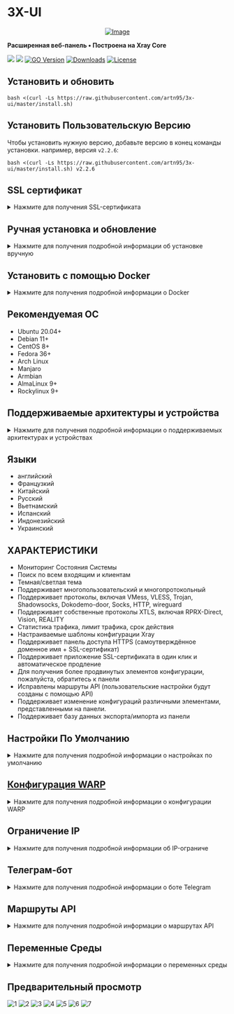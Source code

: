 # 3X-UI



<p align="center"><a href="#"><img src="./media/3X-UI.png" alt="Image"></a></p>

**Расширенная веб-панель • Построена на Xray Core**

[![](https://img.shields.io/github/v/release/artn95/3x-ui.svg)](https://github.com/artn95/3x-ui/releases)
[![](https://img.shields.io/github/actions/workflow/status/artn95/3x-ui/release.yml.svg)](#)
[![GO Version](https://img.shields.io/github/go-mod/go-version/artn95/3x-ui.svg)](#)
[![Downloads](https://img.shields.io/github/downloads/artn95/3x-ui/total.svg)](#)
[![License](https://img.shields.io/badge/license-GPL%20V3-blue.svg?longCache=true)](https://www.gnu.org/licenses/gpl-3.0.en.html)


## Установить и обновить

```
bash <(curl -Ls https://raw.githubusercontent.com/artn95/3x-ui/master/install.sh) 
```

## Установить Пользовательскую Версию

Чтобы установить нужную версию, добавьте версию в конец команды установки. например, версия `v2.2.6`:

```
bash <(curl -Ls https://raw.githubusercontent.com/artn95/3x-ui/master/install.sh) v2.2.6
```

## SSL сертификат

<details>
  <summary>Нажмите для получения SSL-сертификата</summary>

### Облачная вспышка

Скрипт управления имеет встроенное приложение SSL-сертификата для Cloudflare. Чтобы использовать этот скрипт для подачи заявки на сертификат, вам нужно следующее:

- Электронная почта, зарегистрированная Cloudflare
- Глобальный ключ API Cloudflare
- Доменное имя было разрешено текущему серверу через cloudflare

**1:** Запустите `x-ui`на терминале, затем выберите `Cloudflare SSL Certificate`.


### Certbot
```
apt-get install certbot -y
certbot certonly --standalone --agree-tos --register-unsafely-without-email -d (добовляем свой домен)
certbot renew --dry-run
```

***Tip:*** *Certbot также встроен в скрипт управления. Вы можете запустить команду `x-ui` а затем выбрать `SSL Certificate Management`.*

</details>

## Ручная установка и обновление

<details>
  <summary>Нажмите для получения подробной информации об установке вручную</summary>

#### Использование

1. Чтобы загрузить последнюю версию сжатого пакета непосредственно на ваш сервер, выполните следующую команду:

```sh
ARCH=$(uname -m)
case "${ARCH}" in
  x86_64 | x64 | amd64) XUI_ARCH="amd64" ;;
  i*86 | x86) XUI_ARCH="386" ;;
  armv8* | armv8 | arm64 | aarch64) XUI_ARCH="arm64" ;;
  armv7* | armv7) XUI_ARCH="armv7" ;;
  armv6* | armv6) XUI_ARCH="armv6" ;;
  armv5* | armv5) XUI_ARCH="armv5" ;;
  *) XUI_ARCH="amd64" ;;
esac


wget https://github.com/artn95/3x-ui/releases/latest/download/x-ui-linux-${XUI_ARCH}.tar.gz
```

2. После загрузки сжатого пакета выполните следующие команды для установки или обновления x-ui:

```sh
ARCH=$(uname -m)
case "${ARCH}" in
  x86_64 | x64 | amd64) XUI_ARCH="amd64" ;;
  i*86 | x86) XUI_ARCH="386" ;;
  armv8* | armv8 | arm64 | aarch64) XUI_ARCH="arm64" ;;
  armv7* | armv7) XUI_ARCH="armv7" ;;
  armv6* | armv6) XUI_ARCH="armv6" ;;
  armv5* | armv5) XUI_ARCH="armv5" ;;
  *) XUI_ARCH="amd64" ;;
esac

cd /root/
rm -rf x-ui/ /usr/local/x-ui/ /usr/bin/x-ui
tar zxvf x-ui-linux-${XUI_ARCH}.tar.gz
chmod +x x-ui/x-ui x-ui/bin/xray-linux-* x-ui/x-ui.sh
cp x-ui/x-ui.sh /usr/bin/x-ui
cp -f x-ui/x-ui.service /etc/systemd/system/
mv x-ui/ /usr/local/
systemctl daemon-reload
systemctl enable x-ui
systemctl restart x-ui
```

</details>

## Установить с помощью Docker

<details>
  <summary>Нажмите для получения подробной информации о Docker</summary>

#### Использование

1. Установить Docker:

   ```sh
   bash <(curl -sSL https://get.docker.com)
   ```

2. Клонировать репозиторий проекта:

   ```sh
   git clone https://github.com/artn95/3x-ui.git
   cd 3x-ui
   ```

3. Запустить сервис

   ```sh
   docker compose up -d
   ```

   ИЛИ

   ```sh
   docker run -itd \
      -e XRAY_VMESS_AEAD_FORCED=false \
      -v $PWD/db/:/etc/x-ui/ \
      -v $PWD/cert/:/root/cert/ \
      --network=host \
      --restart=unless-stopped \
      --name 3x-ui \
      ghcr.io/artn95/3x-ui:latest
   ```

обновить до последней версии

   ```sh
    cd 3x-ui
    docker compose down
    docker compose pull 3x-ui
    docker compose up -d
   ```

удалить 3x-ui из докера 

   ```sh
    docker stop 3x-ui
    docker rm 3x-ui
    cd --
    rm -r 3x-ui
   ```

</details>


## Рекомендуемая ОС

- Ubuntu 20.04+
- Debian 11+
- CentOS 8+
- Fedora 36+
- Arch Linux
- Manjaro
- Armbian
- AlmaLinux 9+
- Rockylinux 9+

## Поддерживаемые архитектуры и устройства

<details>
  <summary>Нажмите для получения подробной информации о поддерживаемых архитектурах и устройствах</summary>

Наша платформа обеспечивает совместимость с различными архитектурами и устройствами, обеспечивая гибкость в различных вычислительных средах. Ниже приведены ключевые архитектуры, которые мы поддерживаем:

- **amd64**: Эта распространенная архитектура является стандартом для персональных компьютеров и серверов, беспрепятственно вмещая большинство современных операционных систем.

- **x86 / i386**: Широко распространенная в настольных и портативных компьютерах, эта архитектура пользуется широкой поддержкой многочисленных операционных систем и приложений, включая, помимо прочего, системы Windows, macOS и Linux.

- **armv8 / arm64 / aarch64**: Эта архитектура, адаптированная для современных мобильных и встроенных устройств, таких как смартфоны и планшеты, является примером таких устройств, как Raspberry Pi 4, Raspberry Pi 3, Raspberry Pi Zero 2/Zero 2 W, Orange Pi 3 LTS и многое другое.

- **armv7 / arm / arm32**: Выступая в качестве архитектуры для старых мобильных и встроенных устройств, он по-прежнему широко используется в таких устройствах, как Orange Pi Zero LTS, Orange Pi PC Plus, Raspberry Pi 2 и других.

- **armv6 / arm / arm32**: Эта архитектура, ориентированная на очень старые встроенные устройства, хотя и менее распространена, все еще используется. Такие устройства, как Raspberry Pi 1, Raspberry Pi Zero/Zero W, полагаются на эту архитектуру.

- **armv5 / arm / arm32**: Старая архитектура, в основном связанная с ранними встроенными системами, сегодня она менее распространена, но все еще может быть найдена в устаревших устройствах, таких как ранние версии Raspberry Pi и некоторые старые смартфоны.
</details>

## Языки

- английский
- Французкий
- Китайский
- Русский
- Вьетнамский
- Испанский
- Индонезийский 
- Украинский


## ХАРАКТЕРИСТИКИ

- Мониторинг Состояния Системы
- Поиск по всем входящим и клиентам
- Темная/светлая тема
- Поддерживает многопользовательский и многопротокольный
- Поддерживает протоколы, включая VMess, VLESS, Trojan, Shadowsocks, Dokodemo-door, Socks, HTTP, wireguard
- Поддерживает собственные протоколы XTLS, включая RPRX-Direct, Vision, REALITY
- Статистика трафика, лимит трафика, срок действия
- Настраиваемые шаблоны конфигурации Xray
- Поддерживает панель доступа HTTPS (самоутверждённое доменное имя + SSL-сертификат)
- Поддерживает приложение SSL-сертификата в один клик и автоматическое продление
- Для получения более продвинутых элементов конфигурации, пожалуйста, обратитесь к панели
- Исправлены маршруты API (пользовательские настройки будут созданы с помощью API)
- Поддерживает изменение конфигураций различными элементами, представленными на панели.
- Поддерживает базу данных экспорта/импорта из панели


## Настройки По Умолчанию

<details>
  <summary>Нажмите для получения подробной информации о настройках по умолчанию</summary>

  ### информация

- **Порт:** 2053
- **Имя пользователя и пароль:** Он будет сгенерирован случайным образом, если вы пропустите изменение.
- **Путь к базе данных:**
  - /etc/x-ui/x-ui.db
- **Путь Xray Config:**
  - /usr/local/x-ui/bin/config.json
- **Путь веб-панели б//o Развертывание SSL:**
  - http://ip:2053/panel
  - http://domain:2053/panel
- **Путь веб-панели с развертыванием SSL:**
  - https://domain:2053/panel
 
</details>

## [Конфигурация WARP](https://gitlab.com/fscarmen/warp)

<details>
  <summary>Нажмите для получения подробной информации о конфигурации WARP</summary>

#### Использование

Если вы хотите использовать маршрутизацию в WARP до версии 2.1.0, выполните следующие действия:

**1.** Установите WARP в **режиме прокси-сокци SOCKS**:

   ```sh
   bash <(curl -sSL https://raw.githubusercontent.com/hamid-gh98/x-ui-scripts/main/install_warp_proxy.sh)
   ```

**2.** Если вы уже установили warp, вы можете удалить его с помощью команды ниже:

   ```sh
   warp u
   ```

**3.** Включите необходимую конфигурацию на панели

   Функции конфиг.:

   - Блокировать рекламу
   - Направьте Google + Netflix + Spotify + OpenAI (ChatGPT) в WARP
   - Исправить ошибку Google 403

</details>

## Ограничение IP

<details>
  <summary>Нажмите для получения подробной информации об IP-ограниче</summary>

#### Использование

**Примечание:** IP Limit не будет работать правильно при использовании IP-туннеля

- Для версий до  `v1.6.1`:

  - Ограничение IP-адреса встроено в панель.

- Для версий `v1.7.0` и более поздних версий:

  - Чтобы IP Limit работал должным образом, вам необходимо установить fail2ban и необходимые файлы, выполнив следующие действия:

    1. Используйте команду `x-ui` в терминале.
    2. Выберите `IP Limit Management`.
    3. Выберите подходящие варианты в зависимости от ваших потребностей.
   
  - убедитесь, что у вас есть ./access.log в вашей конфигурации Xray после версии 2.1.3, у нас есть опция для этого
  
  ```sh
    "log": {
      "access": "./access.log",
      "dnsLog": false,
      "loglevel": "warning"
    },
  ```

</details>

## Телеграм-бот

<details>
  <summary>Нажмите для получения подробной информации о боте Telegram</summary>

#### Использование

Веб-панель поддерживает ежедневный трафик, вход в панель, резервное копирование базы данных, состояние системы, информацию о клиенте и другие уведомления и функции через Telegram Bot. Чтобы использовать бота, вам необходимо установить параметры, связанные с ботом, на панели, в том числе:

- Токен Telegram
- Идентификатор(ы) чата администратора
- Время уведомления (в синтаксисе cron)
- Уведомление о дате истечения срока действия
- Уведомление О Ограничении Трафика
- Резервное копирование базы данных
- Уведомление о загрузке процессора


**Справочный синтаксис:**

- `30 \* \* \* \* \*` - Уведомить в 30-х точках каждой точки
- `0 \*/10 \* \* \* \*` - Уведомлять в первую секунду каждые 10 минут
- `@hourly` - Почасовое уведомление
- `@daily` - Ежедневное уведомление (00:00 утра)
- `@weekly` - еженедельное уведомление
- `@every 8h` - Уведомлять каждые 8 часов

### Функции Telegram-бота

- Периодический отчет
- Уведомление о входе в систему
- Уведомление о пороге ЦП
- Порог для истечения срока действия и трафика для предварительной отчетности
- Меню отчета поддержки клиента, если имя пользователя телеграммы клиента добавлено в конфигурации пользователя
- Поддержка отчета о трафике телеграмм, поиск с помощью UUID (VMESS/VLESS) или пароля (TROJAN) - анонимно
- Бот на основе меню
- Поиск клиента по электронной почте (только для администратора)
- Проверьте все входящие
- Проверить статус сервера
- Проверьте истощенных пользователей
- Получить резервную копию по запросу и в периодических отчетах
- Многоязычный бот

### Настройка Telegram-бота

- Запустите [Botfather](https://t.me/BotFather) в своей учетной записи Telegram:
    ![Botfather](./media/botfather.png)
  
- Создайте нового бота с помощью команды /newbot: он задаст вам 2 вопроса, имя и имя пользователя для вашего бота. Обратите внимание, что имя пользователя должно заканчиваться словом "бот".
    ![Create new bot](./media/newbot.png)

- Запустите бота, который вы только что создали. Вы можете найти ссылку на своего бота здесь.
    ![token](./media/token.png)

- Введите свою панель и настройте настройки бота Telegram, как показано ниже:
![Panel Config](./media/panel-bot-config.png)

Введите свой токен бота в поле ввода номер 3. Введите идентификатор пользователя в поле ввода номер 4. Учетные записи Telegram с этим идентификатором будут администратором бота. (Вы можете ввести более одного, просто разделите их с помощью ,)

- Как получить идентификатор пользователя Telegram? Используйте этого [бота](https://t.me/useridinfobot), запустите бота, и он даст вам идентификатор пользователя Telegram.
![User ID](./media/user-id.png)

</details>

## Маршруты API

<details>
  <summary>Нажмите для получения подробной информации о маршрутах API</summary>

#### Использование

- `/login` с `POST` Пользовательские данные: `{username: '', password: ''}` Для входа в систему
- `/panel/api/inbounds` база для следующих действий:

| Method | Path                               | Action                                      |
| :----: | ---------------------------------- | ------------------------------------------- |
| `GET`  | `"/list"`                          | Get all inbounds                            |
| `GET`  | `"/get/:id"`                       | Get inbound with inbound.id                 |
| `GET`  | `"/getClientTraffics/:email"`      | Get Client Traffics with email              |
| `GET`  | `"/createbackup"`                  | Telegram bot sends backup to admins         |
| `POST` | `"/add"`                           | Add inbound                                 |
| `POST` | `"/del/:id"`                       | Delete Inbound                              |
| `POST` | `"/update/:id"`                    | Update Inbound                              |
| `POST` | `"/clientIps/:email"`              | Client Ip address                           |
| `POST` | `"/clearClientIps/:email"`         | Clear Client Ip address                     |
| `POST` | `"/addClient"`                     | Add Client to inbound                       |
| `POST` | `"/:id/delClient/:clientId"`       | Delete Client by clientId\*                 |
| `POST` | `"/updateClient/:clientId"`        | Update Client by clientId\*                 |
| `POST` | `"/:id/resetClientTraffic/:email"` | Reset Client's Traffic                      |
| `POST` | `"/resetAllTraffics"`              | Reset traffics of all inbounds              |
| `POST` | `"/resetAllClientTraffics/:id"`    | Reset traffics of all clients in an inbound |
| `POST` | `"/delDepletedClients/:id"`        | Delete inbound depleted clients (-1: all)   |
| `POST` | `"/onlines"`                       | Get Online users ( list of emails )       |

\*- Поле `clientId` Должен быть заполнен:

- `client.id` для VMESS и VLESS
- `client.password` для TROJAN
- `client.email` для Shadowsocks


- [Документация по API](https://documenter.getpostman.com/view/16802678/2s9YkgD5jm)
- [<img src="https://run.pstmn.io/button.svg" alt="Run In Postman" style="width: 128px; height: 32px;">](https://app.getpostman.com/run-collection/16802678-1a4c9270-ac77-40ed-959a-7aa56dc4a415?action=collection%2Ffork&source=rip_markdown&collection-url=entityId%3D16802678-1a4c9270-ac77-40ed-959a-7aa56dc4a415%26entityType%3Dcollection%26workspaceId%3D2cd38c01-c851-4a15-a972-f181c23359d9)
</details>

## Переменные Среды

<details>
  <summary>Нажмите для получения подробной информации о переменных среды</summary>

#### Usage

| Variable       |                      Type                      | Default       |
| -------------- | :--------------------------------------------: | :------------ |
| XUI_LOG_LEVEL  | `"debug"` \| `"info"` \| `"warn"` \| `"error"` | `"info"`      |
| XUI_DEBUG      |                   `boolean`                    | `false`       |
| XUI_BIN_FOLDER |                    `string`                    | `"bin"`       |
| XUI_DB_FOLDER  |                    `string`                    | `"/etc/x-ui"` |
| XUI_LOG_FOLDER |                    `string`                    | `"/var/log"`  |

Пример:

```sh
XUI_BIN_FOLDER="bin" XUI_DB_FOLDER="/etc/x-ui" go build main.go
```

</details>

## Предварительный просмотр

![1](./media/1.png)
![2](./media/2.png)
![3](./media/3.png)
![4](./media/4.png)
![5](./media/5.png)
![6](./media/6.png)
![7](./media/7.png)

